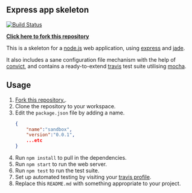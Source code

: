## Express app skeleton

<!-- change this to point to YOUR travis build icon -->
[![Build Status](https://travis-ci.org/zuzak/node-skeleton.png?branch=master)](https://travis-ci.org/zuzak/node-skeleton)

**[Click here to fork this repository](https://github.com/zuzak/express-skeleton/fork)**

This is a skeleton for a [node.js](http://nodejs.org) web application, using
[express](http://expressjs.com) and [jade](http://jade-lang.com).

It also includes a sane configuration file mechanism with the help of
[convict](https://github.com/lloyd/node-convict), and contains a ready-to-extend
[travis](https://travis-ci.org) test suite utilising
[mocha](http://visionmedia.github.io/mocha).

## Usage
1. [Fork this repository.](https://github.com/zuzak/express-skeleton/fork).
2. Clone the repository to your workspace.
2. Edit the ``package.json`` file by adding a name.
   ```json
   {
       "name":"sandbox",
       "version":"0.0.1",
       ...etc
   }
   ```
3. Run ``npm install`` to pull in the dependencies.
4. Run ``npm start`` to run the web server.
5. Run ``npm test`` to run the test suite.
6. Set up automated testing by visiting your
   [travis profile](https://travis-ci.org/profile).
7. Replace this ``README.md`` with something appropriate to your project.
